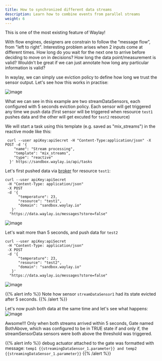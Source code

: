 ```yaml
---
title: How to synchronized different data streams
description: Learn how to combine events from parallel streams
weight: 6
---
```


This is one of the most existing feature of Waylay!

With flow engines, designers are constrain to follow the “message flow”, from "left to right". Interesting problem arises when 2 inputs come at different times. How long do you wait for the next one to arrive before deciding to move on in decisions? How long the data point/measurement is valid?
Wouldn't be great if we can just annotate how long any particular information is valid? 

In waylay, we can simply use eviction policy to define how long we trust the sensor output. Let's see how this works in practise:

![image](/rules/mix_streams/mix_streams.png)

What we can see in this example are two streamDataSensors, each configured with 5 seconds eviction policy. Each sensor will get triggered any time we push data (first sensor will be triggered when resource `test1` pushes data and the other will get excuted for `test2` resource)

We will start a task using this template (e.g. saved as "mix_streams") in the reactive mode like this:
```
 curl --user apiKey:apiSecret -H "Content-Type:application/json" -X POST -d '{
    "name": "Stream processing",
    "template": "mix_streams",
    "type": "reactive"
  }' https://sandbox.waylay.io/api/tasks
 ```

Let's first pushed data via [broker](/api/broker-and-storage/) for resource `test1`:

```
curl --user apiKey:apiSecret 
 -H "Content-Type: application/json"
 -X POST  
 -d '{ 
      "temperature": 23, 
      "resource": "test1", 
      "domain": "sandbox.waylay.io"
   }'
  "https://data.waylay.io/messages?store=false"
```

![image](/rules/mix_streams/test1.png)

Let's wait more than 5 seconds, and push data for `test2`

```
curl --user apiKey:apiSecret 
 -H "Content-Type: application/json"
 -X POST  
 -d '{ 
      "temperature": 23, 
      "resource": "test2", 
      "domain": "sandbox.waylay.io"
   }'
  "https://data.waylay.io/messages?store=false"
```

![image](/rules/mix_streams/test2.png)

{{% alert info %}}
Note how sensor `streamDataSensor1` had its state evicted after 5 seconds.
{{% /alert %}}

Let's now push both data at the same time and let's see what happens:
![image](/rules/mix_streams/both.png)

Awsome!!! Only when both streams arrived within 5 seconds, Gate named BothAbove, which was configured to be in TRUE state if and only if, the streamSensorData sensors were both above the threshold was triggered.

{{% alert info %}}
debug actuator attached to the gate was formatted with message:
`temp1 {{streamingDataSensor_1.parameter}} and temp2 {{streamingDataSensor_1.parameter}}`
{{% /alert %}}
